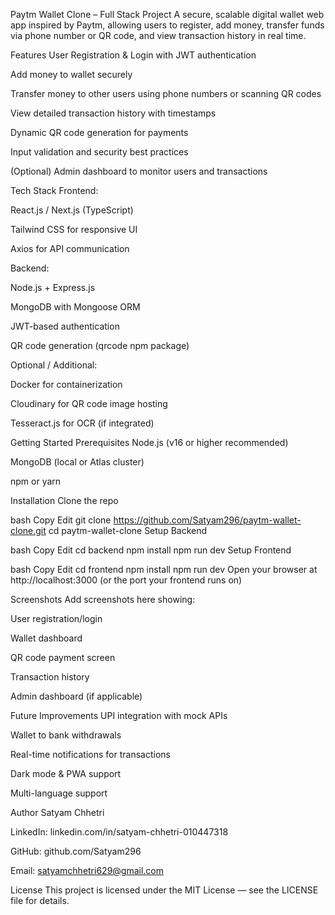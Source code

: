 Paytm Wallet Clone – Full Stack Project
A secure, scalable digital wallet web app inspired by Paytm, allowing users to register, add money, transfer funds via phone number or QR code, and view transaction history in real time.

Features
User Registration & Login with JWT authentication

Add money to wallet securely

Transfer money to other users using phone numbers or scanning QR codes

View detailed transaction history with timestamps

Dynamic QR code generation for payments

Input validation and security best practices

(Optional) Admin dashboard to monitor users and transactions

Tech Stack
Frontend:

React.js / Next.js (TypeScript)

Tailwind CSS for responsive UI

Axios for API communication

Backend:

Node.js + Express.js

MongoDB with Mongoose ORM

JWT-based authentication

QR code generation (qrcode npm package)

Optional / Additional:

Docker for containerization

Cloudinary for QR code image hosting

Tesseract.js for OCR (if integrated)

Getting Started
Prerequisites
Node.js (v16 or higher recommended)

MongoDB (local or Atlas cluster)

npm or yarn

Installation
Clone the repo

bash
Copy
Edit
git clone https://github.com/Satyam296/paytm-wallet-clone.git
cd paytm-wallet-clone
Setup Backend

bash
Copy
Edit
cd backend
npm install
npm run dev
Setup Frontend

bash
Copy
Edit
cd frontend
npm install
npm run dev
Open your browser at http://localhost:3000 (or the port your frontend runs on)

Screenshots
Add screenshots here showing:

User registration/login

Wallet dashboard

QR code payment screen

Transaction history

Admin dashboard (if applicable)

Future Improvements
UPI integration with mock APIs

Wallet to bank withdrawals

Real-time notifications for transactions

Dark mode & PWA support

Multi-language support

Author
Satyam Chhetri

LinkedIn: linkedin.com/in/satyam-chhetri-010447318

GitHub: github.com/Satyam296

Email: satyamchhetri629@gmail.com

License
This project is licensed under the MIT License — see the LICENSE file for details.
